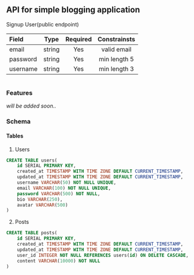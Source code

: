 ## API for simple blogging application

Signup User(public endpoint)


| Field    |  Type  | Required | Constrainsts |
| :------- | :----: | :------: | :----------: |
| email    | string |   Yes    | valid email  |
| password | string |   Yes    | min length 5 |
| username | string |   Yes    | min length 3 |

#

### Features

_will be added soon.._

### Schema

#### Tables

1. Users

```sql
CREATE TABLE users(
	id SERIAL PRIMARY KEY,
	created_at TIMESTAMP WITH TIME ZONE DEFAULT CURRENT_TIMESTAMP,
	updated_at TIMESTAMP WITH TIME ZONE DEFAULT CURRENT_TIMESTAMP,
	username VARCHAR(50) NOT NULL UNIQUE,
	email VARCHAR(100) NOT NULL UNIQUE,
	password VARCHAR(500) NOT NULL,
	bio VARCHAR(250),
	avatar VARCHAR(500)
)
```

2. Posts

```sql
CREATE TABLE posts(
	id SERIAL PRIMARY KEY,
	created_at TIMESTAMP WITH TIME ZONE DEFAULT CURRENT_TIMESTAMP,
	updated_at TIMESTAMP WITH TIME ZONE DEFAULT CURRENT_TIMESTAMP,
	user_id INTEGER NOT NULL REFERENCES users(id) ON DELETE CASCADE,
	content VARCHAR(10000) NOT NULL
)
```
